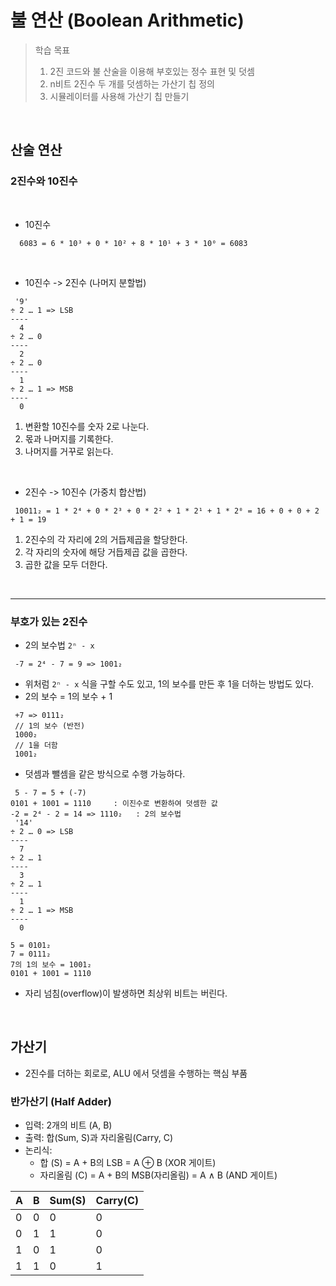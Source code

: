 # 불 연산 (Boolean Arithmetic)
> 학습 목표
> 1. 2진 코드와 불 산술을 이용해 부호있는 정수 표현 및 덧셈
> 2. n비트 2진수 두 개를 덧셈하는 가산기 칩 정의
> 3. 시뮬레이터를 사용해 가산기 칩 만들기

<br>

## 산술 연산
### 2진수와 10진수

<br>

- 10진수
```
  6083 = 6 * 10³ + 0 * 10² + 8 * 10¹ + 3 * 10⁰ = 6083
```

<br>

- 10진수 -> 2진수 (나머지 분할법)
```
 '9'
÷ 2 … 1 => LSB
----
  4
÷ 2 … 0
----
  2
÷ 2 … 0
----
  1
÷ 2 … 1 => MSB
----
  0
```
1. 변환할 10진수를 숫자 2로 나눈다.
2. 몫과 나머지를 기록한다.
3. 나머지를 거꾸로 읽는다.

<br>

- 2진수 -> 10진수 (가중치 합산법)
```
 10011₂ = 1 * 2⁴ + 0 * 2³ + 0 * 2² + 1 * 2¹ + 1 * 2⁰ = 16 + 0 + 0 + 2 + 1 = 19
```
1. 2진수의 각 자리에 2의 거듭제곱을 할당한다.
2. 각 자리의 숫자에 해당 거듭제곱 값을 곱한다.
3. 곱한 값을 모두 더한다.

<br>

--- 
### 부호가 있는 2진수
- 2의 보수법
`2ⁿ - x`

```
 -7 = 2⁴ - 7 = 9 => 1001₂
```
- 위처럼 `2ⁿ - x` 식을 구할 수도 있고, 1의 보수를 만든 후 1을 더하는 방법도 있다.
- 2의 보수 = 1의 보수 + 1

```
 +7 => 0111₂
 // 1의 보수 (반전)
 1000₂
 // 1을 더함
 1001₂
```

- 덧셈과 뺄셈을 같은 방식으로 수행 가능하다.
```
 5 - 7 = 5 + (-7)
0101 + 1001 = 1110     : 이진수로 변환하여 덧셈한 값
-2 = 2⁴ - 2 = 14 => 1110₂   : 2의 보수법
 '14'
÷ 2 … 0 => LSB
----
  7
÷ 2 … 1
----
  3
÷ 2 … 1
----
  1
÷ 2 … 1 => MSB
----
  0

5 = 0101₂
7 = 0111₂
7의 1의 보수 = 1001₂
0101 + 1001 = 1110
```
- 자리 넘침(overflow)이 발생하면 최상위 비트는 버린다.

<br>

## 가산기
- 2진수를 더하는 회로로, ALU 에서 덧셈을 수행하는 핵심 부품

### 반가산기 (Half Adder)

- 입력: 2개의 비트 (A, B)
- 출력: 합(Sum, S)과 자리올림(Carry, C)
- 논리식:
  - 합 (S) = A + B의 LSB = A ⊕ B (XOR 게이트)
  - 자리올림 (C) = A + B의 MSB(자리올림) = A ∧ B (AND 게이트)

| A |	B |	Sum(S) |	Carry(C) |
|---|---|---|---|
| 0 | 0 | 0 | 0 |
| 0	| 1 |	1 |	0 |
| 1 |	0 |	1 |	0 |
| 1	| 1 |	0	| 1 |
